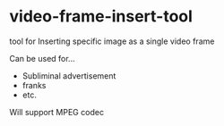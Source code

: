 # video-frame-insert-tool
tool for Inserting specific image as a single video frame

Can be used for...
- Subliminal advertisement
- franks 
- etc.

Will support MPEG codec
